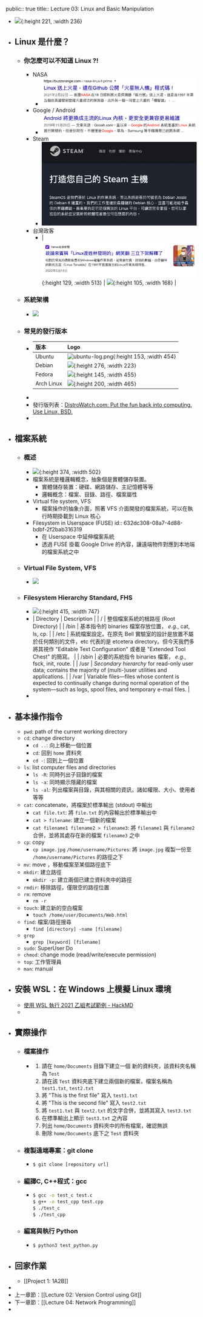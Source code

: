 public:: true
title:: Lecture 03: Linux and Basic Manipulation

- ![](https://logodownload.org/wp-content/uploads/2022/05/linux-logo-0.png){:height 221, :width 236}
- ## Linux 是什麼？
	- ### 你怎麼可以不知道 Linux ?!
		- NASA
			- ![image.png](../assets/image_1663558877296_0.png)
		- Google / Android
			- ![image.png](../assets/image_1663559156110_0.png)
		- Steam
			- ![image.png](../assets/image_1663559274817_0.png)
		- 台灣政客
			- | ![image.png](../assets/image_1663558401941_0.png){:height 129, :width 513} | ![](https://static.wikia.nocookie.net/evchk/images/e/ec/2471912.jpg/revision/latest?cb=20171012125530){:height 105, :width 168} |
	- ### 系統架構
		- ![](https://upload.wikimedia.org/wikipedia/commons/thumb/3/3a/Linux_kernel_ubiquity.svg/1920px-Linux_kernel_ubiquity.svg.png)
	- ### 常見的發行版本
		- | **版本** | **Logo** |
		  | --- | --- |
		  | Ubuntu | ![ubuntu-log.png](https://wiki.ubuntu-tw.org/images/d/dd/UbuntuLogo.png){:height 153, :width 454} |
		  | Debian | ![](https://upload.wikimedia.org/wikipedia/commons/0/04/Debian_logo.png){:height 276, :width 223} |
		  | Fedora | ![](https://upload.wikimedia.org/wikipedia/commons/thumb/8/8f/Fedora_logo_%282021%29.svg/512px-Fedora_logo_%282021%29.svg.png){:height 145, :width 455} |
		  | Arch Linux | ![](https://archlinux.org/static/logos/archlinux-logo-dark-90dpi.ebdee92a15b3.png){:height 200, :width 465} |
		-
		- 發行版列表：[DistroWatch.com: Put the fun back into computing. Use Linux, BSD.](https://distrowatch.com/dwres.php?resource=popularity)
		-
- ## 檔案系統
	- ### 概述
		- ![](https://i.imgur.com/BGOhQmT.png){:height 374, :width 502}
		- 檔案系統是種邏輯概念，抽象個是實體儲存裝置。
			- 實體儲存裝置：硬碟、網路儲存、主記憶體等等
			- 邏輯概念：檔案、目錄、路徑、檔案屬性
		- Virtual file system, VFS
			- 檔案操作的抽象介面，照著 VFS 介面開發的檔案系統，可以在執行時期掛載到 Linux 核心
		- Filesystem in Userspace (FUSE)
		  id:: 632dc308-08a7-4d88-bdbf-2f2bab316319
			- 在 Userspace 中延伸檔案系統
			- 透過 FUSE 掛載 Google Drive 的內容，讓遠端物件對應到本地端的檔案系統之中
	- ### Virtual File System, VFS
		- ![](https://i.imgur.com/UJ9oSGe.png)
	- ### Filesystem Hierarchy Standard, FHS
		- ![](https://eng.libretexts.org/@api/deki/files/22877/Standard-unix-filesystem-hierarchy.png?revision=1){:height 415, :width 747}
		- | Directory | Description |
		  | / | 整個檔案系統的根路徑 (Root Directory) |
		  | /bin | 基本指令的 binaries 檔案存放位置， *e.g.*, cat, ls, cp. |
		  | /etc | 系統檔案設定。在原先 Bell 實驗室的設計是放置不屬於任何類別的文件，etc 代表的是 etcetera directory。但今天我們多將其視作 "Editable Text Configuration" 或者是 "Extended Tool Chest" 的簡寫。 |
		  | /sbin | 必要的系統指令 binaries 檔案， *e.g.*, fsck, init, route. |
		  | /usr | *Secondary hierarchy* for read-only user data; contains the majority of (multi-)user utilities and applications. |
		  | /var | Variable files—files whose content is expected to continually change during normal operation of the system—such as logs, spool files, and temporary e-mail files. |
		-
- ## 基本操作指令
	- `pwd`: path of the current working directory
	- `cd`: change directory
		- `cd ..`: 向上移動一個位置
		- `cd`: 回到 `home` 資料夾
		- `cd -`: 回到上一個位置
	- `ls`: list computer files and directories
		- `ls -R`: 同時列出子目錄的檔案
		- `ls -a`: 同時顯示隱藏的檔案
		- `ls -al`: 列出檔案與目錄，與其相關的資訊，諸如權限、大小、使用者等等
	- `cat`: concatenate，將檔案於標準輸出 (stdout) 中輸出
		- `cat file.txt`: 將 `file.txt` 的內容輸出於標準輸出中
		- `cat > filename`: 建立一個新的檔案
		- `cat filename1 filename2 > filename3`: 將 `filename1` 與 `filename2` 合併，並將其處存在新的檔案 `filename3` 之中
	- `cp`: copy
		- `cp image.jpg` `/home/username/Pictures`: 將 `image.jpg` 複製一份至 `/home/username/Pictures` 的路徑之下
	- `mv`: move ，移動檔案至某個路徑底下
	- `mkdir`: 建立路徑
		- `mkdir -p`: 建立兩個已建立資料夾中的路徑
	- `rmdir`: 移除路徑，僅限空的路徑位置
	- `rm`: remove
		- `rm -r`
	- `touch`: 建立新的空白檔案
		- `touch /home/user/Documents/Web.html`
	- `find`: 檔案/路徑搜尋
		- `find [directory] -name [filename]`
	- `grep`
		- `grep [keyword] [filename]`
	- `sudo`: SuperUser Do
	- `chmod`: change mode (read/write/execute permission)
	- `top`: 工作管理員
	- `man`: manual
- ## 安裝 WSL：在 Windows 上模擬 Linux 環境
	- [使用 WSL 執行 2021 乙組考試範例 - HackMD](https://hackmd.io/rsZk_L5IQ7OWbi-j8aCp2w)
	-
- ## 實際操作
	- ### 檔案操作
		- 1. 請在 `home/Documents` 目錄下建立一個 新的資料夾，該資料夾名稱為 `Test`
		  2. 請在該 `Test` 資料夾底下建立兩個新的檔案，檔案名稱為 `test1.txt`, `test2.txt`
		  3. 將 "This is the first file" 寫入 `test1.txt`
		  4. 將 "This is the second file" 寫入 `test2.txt`
		  5. 將 `test1.txt` 與 `text2.txt` 的文字合併，並將其寫入 `test3.txt`
		  6. 在標準輸出上顯示 `test3.txt` 之內容
		  7. 列出 `home/Documents` 資料夾中的所有檔案，確認無誤
		  8. 刪除 `home/Documents` 底下之 `Test` 資料夾
	- ### 複製遠端專案：git clone
		- ```bash
		  $ git clone [repository url]
		  ```
	- ### 編譯C, C++程式：gcc
		- ```bash
		  $ gcc -o test_c test.c
		  $ g++ -o test_cpp test.cpp
		  $ ./test_c
		  $ ./test_cpp
		  ```
	- ### 編寫與執行 Python
		- ```bash
		  $ python3 test_python.py
		  ```
- ## 回家作業
	- [[Project 1: 1A2B]]
-
- 上一章節：[[Lecture 02: Version Control using Git]]
- 下一章節：[[Lecture 04: Network Programming]]
-